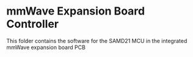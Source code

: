 # mmWave Expansion Board Controller
This folder contains the software for the SAMD21 MCU in the integrated mmWave expansion board PCB
